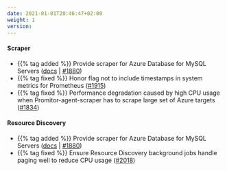 ```yaml
---
date: 2021-01-01T20:46:47+02:00
weight: 1
version:
---
```


#### Scraper

- {{% tag added %}} Provide scraper for Azure Database for MySQL Servers  ([docs](https://docs.promitor.io/v2.x/scraping/providers/mysql/)
 | [#1880](https://github.com/tomkerkhove/promitor/issues/324))
- {{% tag fixed %}} Honor flag not to include timestamps in system metrics for Prometheus ([#1915](https://github.com/tomkerkhove/promitor/pull/1915))
- {{% tag fixed %}} Performance degradation caused by high CPU usage when Promitor-agent-scraper has to scrape large
 set of Azure targets ([#1834](https://github.com/tomkerkhove/promitor/pull/2050))

#### Resource Discovery

- {{% tag added %}} Provide scraper for Azure Database for MySQL Servers ([docs](https://docs.promitor.io/v2.x/scraping/providers/mysql/)
 | [#1880](https://github.com/tomkerkhove/promitor/issues/324))
- {{% tag fixed %}} Ensure Resource Discovery background jobs handle paging well  to reduce CPU usage ([#2018](https://github.com/tomkerkhove/promitor/issues/2018))
